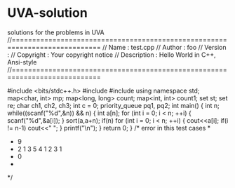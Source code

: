 # UVA-solution
solutions for the problems in UVA
//============================================================================
// Name        : test.cpp
// Author      : foo
// Version     :
// Copyright   : Your copyright notice
// Description : Hello World in C++, Ansi-style
//============================================================================

#include <bits/stdc++.h>
#include <string>
#include <algorithm>
using namespace std;
map<char, int> mp;
map<long, long> count;
map<int, int> count1;
set<char> st;
set<int> re;
char ch1, ch2, ch3;
int c = 0;
priority_queue<char> pq1, pq2;
int main() {
	int n;
	while((scanf("%d",&n)) && n)
	{
		int a[n];
			for (int i = 0; i < n; ++i) {
				scanf("%d",&a[i]);
			}
			sort(a,a+n);
			if(n)
			for (int i = 0; i < n; ++i) {
				cout<<a[i];
				if(i != n-1)
					cout<<" ";
			}
			printf("\n");
	}
	return 0;
}
/*  		error in this test cases
 *
 * 9
 * 2 1 3 5 4 1 2 3 1
 * 0
 *
 */

